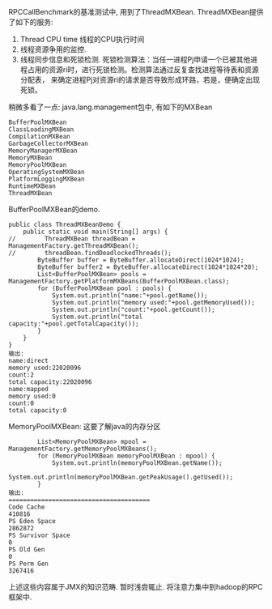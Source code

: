 RPCCallBenchmark的基准测试中, 用到了ThreadMXBean.
ThreadMXBean提供了如下的服务:
1. Thread CPU time 线程的CPU执行时间
2. 线程资源争用的监控.
3. 线程同步信息和死锁检测.
死锁检测算法：当任一进程Pj申请一个已被其他进程占用的资源ri时，进行死锁检测。检测算法通过反复查找进程等待表和资源分配表，
来确定进程Pj对资源ri的请求是否导致形成环路，若是，便确定出现死锁。

稍微多看了一点: java.lang.management包中, 有如下的MXBean

```
BufferPoolMXBean
ClassLoadingMXBean
CompilationMXBean
GarbageCollectorMXBean
MemoryManagerMXBean
MemoryMXBean
MemoryPoolMXBean
OperatingSystemMXBean
PlatformLoggingMXBean
RuntimeMXBean
ThreadMXBean
```

BufferPoolMXBean的demo.
```
public class ThreadMXBeanDemo {
    public static void main(String[] args) {
//        ThreadMXBean threadBean = ManagementFactory.getThreadMXBean();
//        threadBean.findDeadlockedThreads();
        ByteBuffer buffer = ByteBuffer.allocateDirect(1024*1024);
        ByteBuffer buffer2 = ByteBuffer.allocateDirect(1024*1024*20);
        List<BufferPoolMXBean> pools = ManagementFactory.getPlatformMXBeans(BufferPoolMXBean.class);
        for (BufferPoolMXBean pool : pools) {
            System.out.println("name:"+pool.getName());
            System.out.println("memory used:"+pool.getMemoryUsed());
            System.out.println("count:"+pool.getCount());
            System.out.println("total capacity:"+pool.getTotalCapacity());
        }
    }
}
输出:
name:direct
memory used:22020096
count:2
total capacity:22020096
name:mapped
memory used:0
count:0
total capacity:0

```
MemoryPoolMXBean: 这要了解java的内存分区
```
        List<MemoryPoolMXBean> mpool = ManagementFactory.getMemoryPoolMXBeans();
        for (MemoryPoolMXBean memoryPoolMXBean : mpool) {
            System.out.println(memoryPoolMXBean.getName());
            System.out.println(memoryPoolMXBean.getPeakUsage().getUsed());
        }
输出:
=======================================
Code Cache
410816
PS Eden Space
2862872
PS Survivor Space
0
PS Old Gen
0
PS Perm Gen
3267416
```

上述这些内容属于JMX的知识范畴. 暂时浅尝辄止. 将注意力集中到hadoop的RPC 框架中.